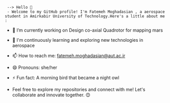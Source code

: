      --> Hello 👋
     - Welcome to my GitHub profile! I'm Fatemeh Moghadasian , a aerospace student in Amirkabir University of Technology.Here's a little about me :
   - 🔭 I’m currently working on Design co-axial Quadrotor for mapping mars
   - 🌱 I'm continuously learning and exploring new technologies in aerospace
   - 📫 How to reach me: fatemeh.moghadasian@aut.ac.ir
   - 😄 Pronouns: she/her
   - ⚡ Fun fact: A morning bird that became a night owl
     
   - Feel free to explore my repositories and connect with me! Let's collaborate and innovate together. 😊
